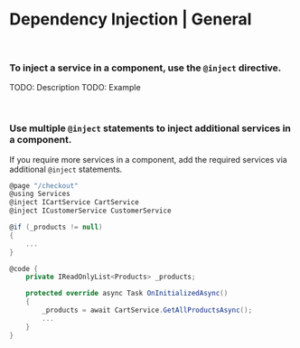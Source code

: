 # Dependency Injection | General
<br>


### To inject a service in a component, use the `@inject` directive.

TODO: Description
TODO: Example

<br>


### Use multiple `@inject` statements to inject additional services in a component.

If you require more services in a component, add the required services via additional `@inject` statements.

``` csharp
@page "/checkout"
@using Services
@inject ICartService CartService
@inject ICustomerService CustomerService

@if (_products != null)
{
	...
}

@code { 
	private IReadOnlyList<Products> _products;

	protected override async Task OnInitializedAsync()
	{
		_products = await CartService.GetAllProductsAsync();
		...
	}
}
``` 
<br>